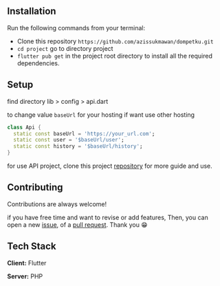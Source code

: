 

## Installation

Run the following commands from your terminal:

- Clone this repository ``` https://github.com/azissukmawan/dompetku.git ```
- ``` cd project ``` go to directory project
- ``` flutter pub get ``` in the project root directory to install all the required dependencies.

    
## Setup
find directory lib > config > api.dart

to change value ```baseUrl``` for your hosting if want use other hosting

``` dart
class Api {
  static const baseUrl = 'https://your_url.com';
  static const user = '$baseUrl/user';
  static const history = '$baseUrl/history';
}
```

for use API project, clone this project [repository](https://github.com/azissukmawan/api-dompetku) for more guide and use.
## Contributing

Contributions are always welcome!

if you have free time and want to revise or add features, Then, you can open a new [issue](https://github.com/azissukmawan/dompetku/issues), of a [pull request](https://github.com/azissukmawan/dompetku/compare/main...dev_update). Thank you 😁



## Tech Stack

**Client:** Flutter

**Server:** PHP
